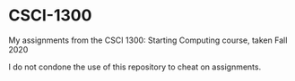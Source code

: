 # CSCI-1300
My assignments from the CSCI 1300: Starting Computing course, taken Fall 2020

I do not condone the use of this repository to cheat on assignments.
